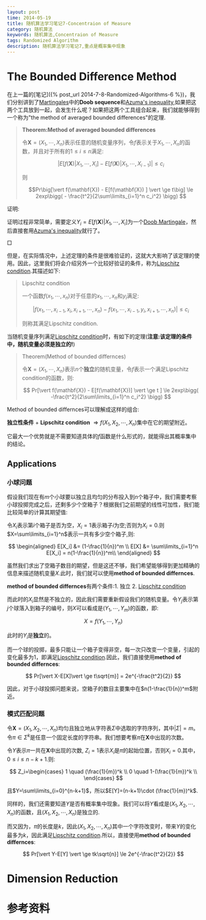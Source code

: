 ```yaml
---
layout: post
time: 2014-05-19
title: 随机算法学习笔记7-Concentraion of Measure
category: 随机算法
keywords: 随机算法,Concentraion of Measure
tags: Randomized Algorithm
description: 随机算法学习笔记7,重点是概率集中现象
---
```


# The Bounded Difference Method

在上一篇的[笔记]({% post_url 2014-7-8-Randomized-Algorithms-6 %})，我们分别讲到了[Martingales]中的**Doob sequence**和[Azuma's inequality],如果把这两个工具放到一起，会发生什么呢？如果把这两个工具组合起来，我们就能够得到一个称为"the method of averaged bounded differences"的定理.

> **Theorem:Method of averaged bounded differences**
>
> 令$\mathbf{X} = (X_1,\cdots,X_n)$表示任意的随机变量序列，令$f$表示关于$X_1,\cdots,X_n$的函数，并且对于所有的$1\le i\le n$满足:
>
> $$ \big\vert E[f(\mathbf{X})\vert X_1,\cdots,X_i] - E[f(\mathbf{X})\vert X_1,\cdots,X_{i-1}]\big\vert \le c_i $$
>
> 则
>
> $$Pr\big[\vert f(\mathbf{X}) - E[f(\mathbf{X}) ] \vert \ge t\big] \le 2exp\bigg( - \frac{t^2}{2\sum\limits_{i=1}^n c_i^2} \bigg) $$
> 

证明:

证明过程非常简单，需要定义$Y_i=E[f(\mathbf{X})\vert X_1,\cdots,X_i]$为一个[Doob Martingale]，然后直接套用[Azuma's inequality]就行了。

$\Box$

但是，在实际情况中，上述定理的条件是很难验证的，这就大大影响了该定理的使用。因此，这里我们将会介绍另外一个比较好验证的条件，称为[Lipschitz condition].其描述如下:

> Lipschitz condition
>
> 一个函数$f(x_1,\cdots,x_n)$对于任意的$x_1,\cdots,x_n$和$y_i$满足:
>
> $$ \vert f(x_1,\cdots,x_{i-1},x_i,x_{i+1},\cdots,x_n) - f(x_1,\cdots,x_{i-1},y_i,x_{i+1},\cdots,x_n) \vert \le c_i $$
>
> 则称其满足Lipschitz condition.

当随机变量序列满足[Lipschitz condition]时，有如下的定理(**注意:该定理的条件中，随机变量必须是独立的!**)

> Theorem(Method of bounded differnces)
>
> 令$\mathbf{X}=(X_1,\cdots,X_n)$表示$n$个**独立**的随机变量，令$f$表示一个满足Lipschitz condition的函数，则:
>
> $$ Pr[\vert f(\mathbf{X}) - E[f(\mathbf{X})] \vert \ge t ] \le 2exp\bigg( -\frac{t^2}{2\sum\limits_{i=1}^n c_i^2} \bigg)  $$
>

Method of bounded differnces可以理解成这样的组合:

**独立性条件** $+$ **Lipschitz condition** $\Rightarrow f(X_1,X_2,\cdots,X_n)$集中在它的期望附近。

它最大一个优势就是不需要知道具体的$f$函数是什么形式的，就能得出其概率集中的结论。

## Applications

### 小球问题

假设我们现在有$m$个小球要以独立且均匀的分布投入到$n$个箱子中，我们需要考察小球投掷完成之后，还剩多少个空箱子？根据我们之前期望的线性可加性，我们能比较简单的计算其期望值:

令$X_i$表示第$i$个箱子是否为空，$X_i=1$表示箱子$i$为空;否则为$X_i=0$.则$X=\sum\limits_{i=1}^n$表示一共有多少空个箱子,则:

$$
\begin{aligned}
E[X_i] &= (1-\frac{1}{n})^m \\
E[X] &= \sum\limits_{i=1}^n E[X_i] = n(1-\frac{1}{n})^m\\
\end{aligned}
$$

虽然我们求出了空箱子数目的期望，但是这还不够，我们希望能够得到更加精确的信息来描述随机变量$X$.此时，我们就可以使用**method of bounded differnces**.

**method of bounded differnces**有两个条件:1. 独立 2. [Lipschitz condition]

而此时的$X_i$显然是不独立的，因此我们需要重新假设我们的随机变量。令$Y_j$表示第$j$个球落入到箱子的编号，则$X$可以看成是$(Y_1,\cdots,Y_m)$的函数，即:

$$
X = f(Y_1,\cdots,Y_n)
$$

此时的$Y_i$是**独立**的。

而一个球的投掷，最多只能让一个箱子变得非空，每一次只改变一个变量，引起的变化最多为$1$，即满足[Lipschitz condition].因此，我们直接使用**method of bounded differnces**:

$$
Pr[\vert X-E[X]\vert \ge t\sqrt{m}] = 2e^{-\frac{t^2}{2}}
$$

因此，对于小球投掷问题来说，空箱子的数目主要集中在$n(1-\frac{1}{n})^m$附近。

### 模式匹配问题

令$\mathbf{X}=(X_1,X_2,\cdots,X_n)$均匀且独立地从字符表$\Sigma$中选取的字符序列，其中$\vert \Sigma \vert =m$。令$\pi \in \Sigma^k$是任意一个固定长度的字符串。我们想要考察$\pi$在$\mathbf{X}$中出现的次数。

令$Y$表示$\pi$一共在$\mathbf{X}$中出现的次数, $Z_i=1$表示$X_i$是$\pi$的起始位置，否则$X_i=0$.其中，$0\le i \le n-k+1$.则:

$$
Z_i=\begin{cases}
1 \quad (\frac{1}{m})^k \\
0 \quad 1-(\frac{1}{m})^k \\
\end{cases}
$$

且$Y=\sum\limits_{i=0}^{n-k+1}$，所以$E[Y]=(n-k+1)\cdot (\frac{1}{m})^k$.

同样的，我们还需要知道$Y$是否有概率集中现象。我们可以将$Y$看成是$(X_1,X_2,\cdots,X_n)$的函数，且$(X_1,X_2,\cdots,X_n)$是独立的.

而又因为，$\pi$的长度是$k$，因此$(X_1,X_2,\cdots,X_n)$其中一个字符改变时，带来$Y$的变化最多为$k$，因此满足[Lipschitz condition].所以，直接使用**method of bounded differnces**:

$$
Pr[\vert Y-E[Y] \vert \ge tk\sqrt{n}] \le 2e^{-\frac{t^2}{2}}
$$


# Dimension Reduction


# 参考资料


[Martingales]: http://en.wikipedia.org/wiki/Martingale_(probability_theory)
[Azuma's inequality]: http://en.wikipedia.org/wiki/Azuma%27s_inequality
[Doob Martingale]: http://en.wikipedia.org/wiki/Doob_martingale
[Lipschitz condition]: http://en.wikipedia.org/wiki/Lipschitz_condition
